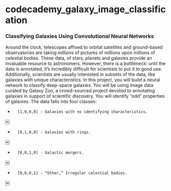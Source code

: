 # codecademy_galaxy_image_classification

### Classifying Galaxies Using Convolutional Neural Networks
Around the clock, telescopes affixed to orbital satellites and ground-based observatories are taking millions of pictures of millions upon millions of celestial bodies. These data, of stars, planets and galaxies provide an invaluable resource to astronomers.
However, there is a bottleneck: until the data is annotated, it’s incredibly difficult for scientists to put it to good use. Additionally, scientists are usually interested in subsets of the data, like galaxies with unique characteristics.
In this project, you will build a neural network to classify deep-space galaxies. You will be using image data curated by Galaxy Zoo, a crowd-sourced project devoted to annotating galaxies in support of scientific discovery.
You will identify “odd” properties of galaxies. The data falls into four classes:
* 		[1,0,0,0] - Galaxies with no identifying characteristics.
￼
* 		[0,1,0,0] - Galaxies with rings.
￼
* 		[0,0,1,0] - Galactic mergers.
￼
* 		[0,0,0,1] - “Other,” Irregular celestial bodies. 
￼


